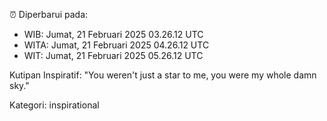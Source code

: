⏰ Diperbarui pada:
- WIB: Jumat, 21 Februari 2025 03.26.12 UTC
- WITA: Jumat, 21 Februari 2025 04.26.12 UTC
- WIT: Jumat, 21 Februari 2025 05.26.12 UTC

Kutipan Inspiratif:
"You weren't just a star to me, you were my whole damn sky."


Kategori: inspirational

